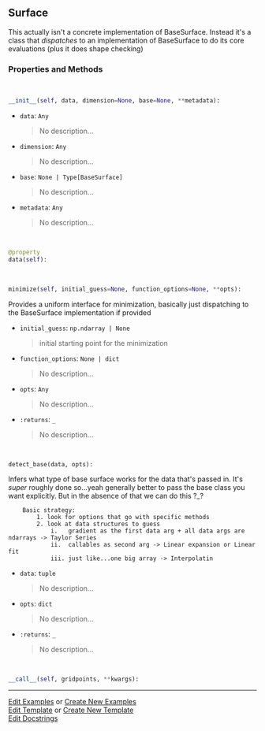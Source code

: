 ## <a id="McUtils.Zachary.Surfaces.Surface.Surface">Surface</a>
This actually isn't a concrete implementation of BaseSurface.
Instead it's a class that _dispatches_ to an implementation of BaseSurface to do its core evaluations (plus it does shape checking)

### Properties and Methods
<a id="McUtils.Zachary.Surfaces.Surface.Surface.__init__" class="docs-object-method">&nbsp;</a>
```python
__init__(self, data, dimension=None, base=None, **metadata): 
```

- `data`: `Any`
    >No description...
- `dimension`: `Any`
    >No description...
- `base`: `None | Type[BaseSurface]`
    >No description...
- `metadata`: `Any`
    >No description...

<a id="McUtils.Zachary.Surfaces.Surface.Surface.data" class="docs-object-method">&nbsp;</a>
```python
@property
data(self): 
```

<a id="McUtils.Zachary.Surfaces.Surface.Surface.minimize" class="docs-object-method">&nbsp;</a>
```python
minimize(self, initial_guess=None, function_options=None, **opts): 
```
Provides a uniform interface for minimization, basically just dispatching to the BaseSurface implementation if provided
- `initial_guess`: `np.ndarray | None`
    >initial starting point for the minimization
- `function_options`: `None | dict`
    >No description...
- `opts`: `Any`
    >No description...
- `:returns`: `_`
    >No description...

<a id="McUtils.Zachary.Surfaces.Surface.Surface.detect_base" class="docs-object-method">&nbsp;</a>
```python
detect_base(data, opts): 
```
Infers what type of base surface works for the data that's passed in.
        It's _super_ roughly done so...yeah generally better to pass the base class you want explicitly.
        But in the absence of that we can do this ?_?

        Basic strategy:
            1. look for options that go with specific methods
            2. look at data structures to guess
                i.   gradient as the first data arg + all data args are ndarrays -> Taylor Series
                ii.  callables as second arg -> Linear expansion or Linear fit
                iii. just like...one big array -> Interpolatin
- `data`: `tuple`
    >No description...
- `opts`: `dict`
    >No description...
- `:returns`: `_`
    >No description...

<a id="McUtils.Zachary.Surfaces.Surface.Surface.__call__" class="docs-object-method">&nbsp;</a>
```python
__call__(self, gridpoints, **kwargs): 
```





___

[Edit Examples](https://github.com/McCoyGroup/McUtils/edit/edit/ci/examples/ci/docs/McUtils/Zachary/Surfaces/Surface/Surface.md) or 
[Create New Examples](https://github.com/McCoyGroup/McUtils/new/edit/?filename=ci/examples/ci/docs/McUtils/Zachary/Surfaces/Surface/Surface.md) <br/>
[Edit Template](https://github.com/McCoyGroup/McUtils/edit/edit/ci/docs/ci/docs/McUtils/Zachary/Surfaces/Surface/Surface.md) or 
[Create New Template](https://github.com/McCoyGroup/McUtils/new/edit/?filename=ci/docs/templates/ci/docs/McUtils/Zachary/Surfaces/Surface/Surface.md) <br/>
[Edit Docstrings](https://github.com/McCoyGroup/McUtils/edit/edit/McUtils/Zachary/Surfaces/Surface.py?message=Update%20Docs)